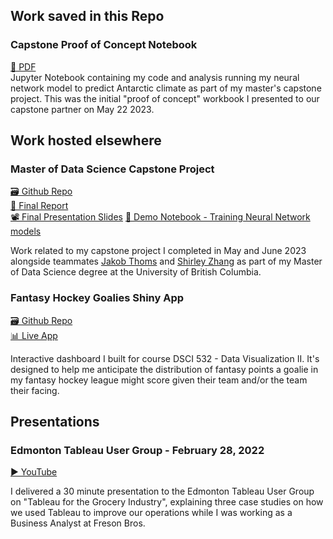 ## Work saved in this Repo

### Capstone Proof of Concept Notebook
[📝 PDF](https://github.com/DanielCairns/portfolio/blob/99c26d0408b09fd4458a297255794b639f91f82d/capstone_project.pdf)  
Jupyter Notebook containing my code and analysis running my neural network model to predict Antarctic climate as part of my master's capstone project. This was the initial "proof of concept" workbook I presented to our capstone partner on May 22 2023.

## Work hosted elsewhere

### **Master of Data Science Capstone Project**
[🗃️ Github Repo](https://github.com/SLIPP-isotopes/MDS_Antarctica_Showcase)  
[📝 Final Report](https://github.com/SLIPP-isotopes/MDS_Antarctica_Showcase/blob/main/docs/final_report/final_report.pdf)  
[📽️ Final Presentation Slides](https://github.com/SLIPP-isotopes/MDS_Antarctica_Showcase/blob/main/docs/presentations/final_presentation.pdf)
[📓 Demo Notebook - Training Neural Network models](https://github.com/SLIPP-isotopes/MDS_Antarctica_Showcase/blob/main/notebooks/nn_workflow_demo.ipynb)

Work related to my capstone project I completed in May and June 2023 alongside teammates [Jakob Thoms](https://github.com/J99thoms) and [Shirley Zhang](https://github.com/shlrley) as part of my Master of Data Science degree at the University of British Columbia.

### Fantasy Hockey Goalies Shiny App
[🗃️ Github Repo](https://github.com/DanielCairns/fantasy_hockey_goalies)  
[📊 Live App](https://fantasy-hockey-goalies.onrender.com/)

Interactive dashboard I built for course DSCI 532 - Data Visualization II. It's designed to help me anticipate the distribution of fantasy points a goalie in my fantasy hockey league might score given their team and/or the team their facing.

## Presentations

### Edmonton Tableau User Group - February 28, 2022

[▶️ YouTube](https://youtu.be/ML8FsWpMLek?t=3060)

I delivered a 30 minute presentation to the Edmonton Tableau User Group on "Tableau for the Grocery Industry", explaining three case studies on how we used Tableau to improve our operations while I was working as a Business Analyst at Freson Bros.
